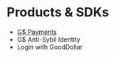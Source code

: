 # Products & SDKs

* [G$ Payments](gusd-payments.md)
* G$ Anti-Sybil Identity
* Login with GoodDollar
